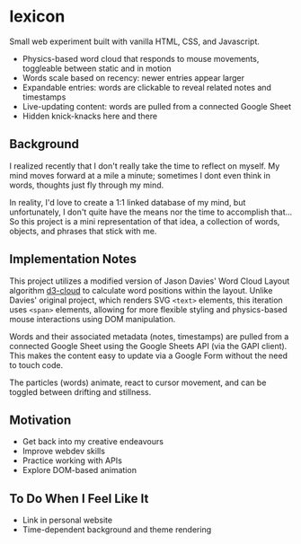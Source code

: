 # lexicon

Small web experiment built with vanilla HTML, CSS, and Javascript.

- Physics-based word cloud that responds to mouse movements, toggleable between static and in motion
- Words scale based on recency: newer entries appear larger
- Expandable entries: words are clickable to reveal related notes and timestamps
- Live-updating content: words are pulled from a connected Google Sheet
- Hidden knick-knacks here and there

## Background

I realized recently that I don't really take the time to reflect on myself. My mind moves forward at a mile a minute; sometimes I dont even think in words, thoughts just fly through my mind. 

In reality, I'd love to create a 1:1 linked database of my mind, but unfortunately, I don't quite have the means nor the time to accomplish that... So this project is a mini representation of that idea, a collection of words, objects, and phrases that stick with me. 

## Implementation Notes

This project utilizes a modified version of Jason Davies' Word Cloud Layout algorithm [d3-cloud](https://github.com/jasondavies/d3-cloud) to calculate word positions within the layout. Unlike Davies' original project, which renders SVG `<text>` elements, this iteration uses `<span>` elements, allowing for more flexible styling and physics-based mouse interactions using DOM manipulation. 

Words and their associated metadata (notes, timestamps) are pulled from a connected Google Sheet using the Google Sheets API (via the GAPI client). This makes the content easy to update via a Google Form without the need to touch code. 

The particles (words) animate, react to cursor movement, and can be toggled between drifting and stillness. 

## Motivation
- Get back into my creative endeavours
- Improve webdev skills
- Practice working with APIs
- Explore DOM-based animation

## To Do When I Feel Like It
- Link in personal website
- Time-dependent background and theme rendering